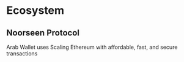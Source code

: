 # Ecosystem

## Noorseen Protocol

Arab Wallet uses Scaling Ethereum with affordable, fast, and secure transactions

##

